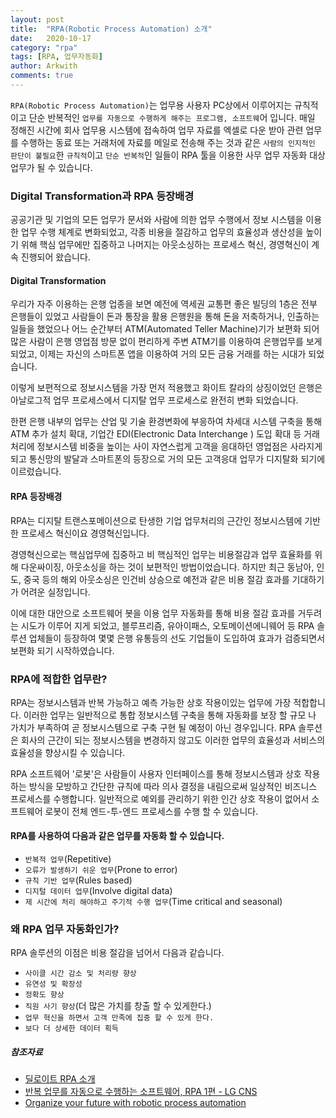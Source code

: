 ```yaml
---
layout: post
title:  "RPA(Robotic Process Automation) 소개"
date:   2020-10-17
category: "rpa"
tags: [RPA, 업무자동화]
author: Arkwith
comments: true
---
```


`RPA(Robotic Process Automation)`는 업무용 사용자 PC상에서 이루어지는 규칙적이고 단순 반복적인 `업무를 자동으로 수행하게 해주는 프로그램, 소프트웨`어 입니다. 매일 정해진 시간에 회사 업무용 시스템에 접속하여 업무 자료를 엑셀로 다운 받아 관련 업무를 수행하는 동료 또는 거래처에 자료를 메일로 전송해 주는 것과 같은 `사람의 인지적인 판단이 불필요`한 `규칙적`이고 `단순 반복적`인 일들이 RPA 툴을 이용한 사무 업무 자동화 대상 업무가 될 수 있습니다.

### Digital Transformation과 RPA 등장배경
공공기관 및 기업의 모든 업무가 문서와 사람에 의한 업무 수행에서 정보 시스템을 이용한 업무 수행 체계로 변화되었고, 각종 비용을 절감하고 업무의 효율성과 생산성을 높이기 위해 핵심 업무에만 집중하고 나머지는 아웃소싱하는 프로세스 혁신, 경영혁신이 계속 진행되어 왔습니다.

#### Digital Transformation
우리가 자주 이용하는 은행 업종을 보면 예전에 역세권 교통편 좋은 빌딩의 1층은 전부 은행들이 있었고 사람들이 돈과 통장을 활용 은행원을 통해 돈을 저축하거나, 인출하는 일들을 했었으나 어느 순간부터 ATM(Automated Teller Machine)기가 보편화 되어 많은 사람이 은행 영업점 방문 없이 편리하게 주변 ATM기를 이용하여 은행업무를 보게 되었고, 이제는 자신의 스마트폰 앱을 이용하여 거의 모든 금융 거래를 하는 시대가 되었습니다.

이렇게 보편적으로 정보시스템을 가장 먼저 적용했고 화이트 칼라의 상징이었던 은행은 아날로그적 업무 프로세스에서 디지탈 업무 프로세스로 완전히 변화 되었습니다.

한편 은행 내부의 업무는 산업 및 기술 환경변화에 부응하여 차세대 시스템 구축을 통해 ATM 추가 설치 확대, 기업간 EDI(Electronic Data Interchange ) 도입 확대 등 거래 처리에 정보시스템 비중을 높이는 사이 자연스럽게 고객을 응대하던 영업점은 사라지게 되고 통신망의 발달과 스마트폰의 등장으로 거의 모든 고객응대 업무가 디지탈화 되기에 이르렀습니다.

#### RPA 등장배경
RPA는 디지탈 트랜스포메이션으로 탄생한 기업 업무처리의 근간인 정보시스템에 기반한 프로세스 혁신이요 경영혁신입니다.

경영혁신으로는 핵심업무에 집중하고 비 핵심적인 업무는 비용절감과 업무 효율화를 위해 다운싸이징, 아웃소싱을 하는 것이 보편적인 방법이었습니다.
하지만 최근 동남아, 인도, 중국 등의 해외 아웃소싱은 인건비 상승으로 예전과 같은 비용 절감 효과를 기대하기가 어려운 실정입니다.

이에 대한 대안으로 소프트웨어 봇을 이용 업무 자동화를 통해 비용 절감 효과를 거두려는 시도가 이루어 지게 되었고, 블루프리즘, 유아이패스, 오토메이션에니웨어 등 RPA 솔루션 업체들이 등장하여 몇몇 은행 유통등의 선도 기업들이 도입하여 효과가 검증되면서 보편화 되기 시작하였습니다. 

### RPA에 적합한 업무란?
RPA는 정보시스템과 반복 가능하고 예측 가능한 상호 작용이있는 업무에 가장 적합합니다. 이러한 업무는 일반적으로 통합 정보시스템 구축을 통해 자동화를 보장 할 규모 나 가치가 부족하여 곧 정보시스템으로 구축 구현 될 예정이 아닌 경우입니다. RPA 솔루션은 회사의 근간이 되는 정보시스템을 변경하지 않고도 이러한 업무의 효율성과 서비스의 효율성을 향상시킬 수 있습니다.

RPA 소프트웨어 '로봇'은 사람들이 사용자 인터페이스를 통해 정보시스템과 상호 작용하는 방식을 모방하고 간단한 규칙에 따라 의사 결정을 내림으로써 일상적인 비즈니스 프로세스를 수행합니다. 일반적으로 예외를 관리하기 위한 인간 상호 작용이 없어서 소프트웨어 로봇이 전체 엔드-투-엔드 프로세스를 수행 할 수 있습니다.

#### RPA를 사용하여 다음과 같은 업무를 자동화 할 수 있습니다.

 - `반복적 업무`(Repetitive)
 - `오류가 발생하기 쉬운 업무`(Prone to error)
 - `규칙 기반 업무`(Rules based)
 - `디지털 데이터 업무`(Involve digital data)
 - `제 시간에 처리 해야하고 주기적 수행 업무`(Time critical and seasonal)

### 왜 RPA 업무 자동화인가?
RPA 솔루션의 이점은 비용 절감을 넘어서 다음과 같습니다.

 - `사이클 시간 감소 및 처리량 향상`
 - `유연성 및 확장성`
 - `정확도 향상`
 - `직원 사기 향상`(더 많은 가치를 창출 할 수 있게한다.)
 - `업무 혁신을 하면서 고객 만족에 집중 할 수 있게 한다.`
 - `보다 더 상세한 데이터 획득`

##### 참조자료
 - [딜로이트 RPA 소개](https://www2.deloitte.com/uk/en/pages/innovation/solutions/robotic-process-automation.html) 
 - [반복 업무를 자동으로 수행하는 소프트웨어, RPA 1편 - LG CNS](https://blog.lgcns.com/1737#:~:text=RPA(Robotic%20Process%20Automation)%EB%8A%94,%ED%95%98%EA%B2%8C%20%ED%95%B4%20%EC%A3%BC%EB%8A%94%20%EC%86%8C%ED%94%84%ED%8A%B8%EC%9B%A8%EC%96%B4%EC%9E%85%EB%8B%88%EB%8B%A4.&text=RPA%20%EA%B0%9C%EB%85%90%EC%9D%84%20%EA%B0%80%EC%9E%A5%20%EB%A8%BC%EC%A0%80,On%2FOffshore%20BPO%20%EC%8B%9C%EC%9E%A5%EC%9E%85%EB%8B%88%EB%8B%A4.)
 - [Organize your future with robotic process automation](https://www.pwc.com/us/en/services/consulting/library/robotics-process-automation.html)